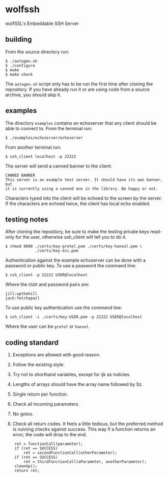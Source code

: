 wolfssh
=======

wolfSSL's Embeddable SSH Server

building
--------

From the source directory run:

    $ ./autogen.sh
    $ ./configure
    $ make
    $ make check

The `autogen.sh` script only has to be run the first time after cloning the
repository. If you have already run it or are using code from a source
archive, you should skip it.

examples
--------

The directory `examples` contains an echoserver that any client should be able
to connect to. From the terminal run:

    $ ./examples/echoserver/echoserver

From another terminal run:

    $ ssh_client localhost -p 22222

The server will send a canned banner to the client:

    CANNED BANNER
    This server is an example test server. It should have its own banner, but
    it is currently using a canned one in the library. Be happy or not.

Characters typed into the client will be echoed to the screen by the server.
If the characters are echoed twice, the client has local echo enabled.

testing notes
-------------

After cloning the repository, be sure to make the testing private keys read-
only for the user, otherwise ssh_client will tell you to do it.

    $ chmod 0600 ./certs/key-gretel.pem ./certs/key-hansel.pem \
                 ./certs/key-ecc.pem

Authentication against the example echoserver can be done with a password or
public key. To use a password the command line:

    $ ssh_client -p 22222 USER@localhost

Where the `USER` and password pairs are:

    jill:upthehill
    jack:fetchapail

To use public key authentication use the command line:

    $ ssh_client -i ./certs/key-USER.pem -p 22222 USER@localhost

Where the user can be `gretel` or `hansel`.


coding standard
---------------

1. Exceptions are allowed with good reason.

2. Follow the existing style.

3. Try not to shorthand variables, except for ijk as indicies.

4. Lengths of arrays should have the array name followed by Sz.

5. Single return per function.

6. Check all incoming parameters.

7. No gotos.

8. Check all return codes. It feels a little tedious, but the preferred method
is running checks against success. This way if a function returns an error, the
code will drop to the end.

```
    ret = functionCall(parameter);
    if (ret == SUCCESS)
        ret = secondFunctionCall(otherParameter);
    if (ret == SUCCESS)
        ret = thirdFunctionCall(aParameter, anotherParameter);
    cleanUp();
    return ret;
```


